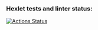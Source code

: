 ### Hexlet tests and linter status:
[![Actions Status](https://github.com/VgomerV/layout-designer-project-58/actions/workflows/hexlet-check.yml/badge.svg)](https://github.com/VgomerV/layout-designer-project-58/actions)